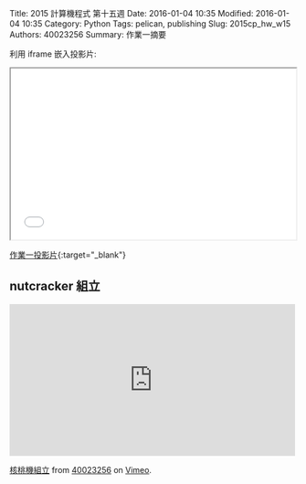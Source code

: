 Title: 2015 計算機程式 第十五週
Date: 2016-01-04 10:35
Modified: 2016-01-04 10:35
Category: Python
Tags: pelican, publishing
Slug: 2015cp_hw_w15
Authors: 40023256
Summary: 作業一摘要


利用 iframe 嵌入投影片:

<iframe src="40023256_cp_w13.html" width="500" height="300"></iframe>

[作業一投影片](40023256_cp_w13.html){:target="_blank"}
<br>
<h2>nutcracker 組立</h2>

<iframe src="https://player.vimeo.com/video/150625381" width="500" height="266" frameborder="0" webkitallowfullscreen mozallowfullscreen allowfullscreen></iframe>
<p><a href="https://vimeo.com/150625381">核桃機組立</a> from <a href="https://vimeo.com/user41117372">40023256</a> on <a href="https://vimeo.com">Vimeo</a>.</p>